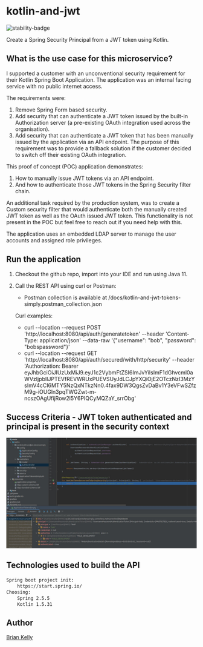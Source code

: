# kotlin-and-jwt

![stability-badge](https://img.shields.io/badge/stability-Stable-success.svg?style=for-the-badge)

Create a Spring Security Principal from a JWT token using Kotlin.

## What is the use case for this microservice?

I supported a customer with an unconventional security requirement for their Kotlin Spring Boot Application. The application was 
an internal facing service with no public internet access.

The requirements were:

1. Remove Spring Form based security.
2. Add security that can authenticate a JWT token issued by the built-in Authorization server (a pre-existing OAuth integration used across the organisation).
3. Add security that can authenticate a JWT token that has been manually issued by the application via an API endpoint. The purpose of this requirement was to provide 
   a fallback solution if the customer decided to switch off their existing OAuth integration. 


This proof of concept (POC) application demonstrates:

1. How to manually issue JWT tokens via an API endpoint.
2. And how to authenticate those JWT tokens in the Spring Security filter chain.

An additional task required by the production system, was to create a Custom security filter that would authenticate both 
the manually created JWT token as well as the OAuth issued JWT token. This functionality is not present in the POC but feel free to reach out
if you need help with this.

The application uses an embedded LDAP server to manage the user accounts and assigned role privileges.

## Run the application
1.  Checkout the github repo, import into your IDE and run using Java 11.
2.  Call the REST API using curl or Postman:

    * Postman collection is available at /docs/kotlin-and-jwt-tokens-simply.postman_collection.json

    Curl examples:

    * curl --location --request POST 'http://localhost:8080/api/auth/generatetoken' --header 'Content-Type: application/json' --data-raw '{"username": "bob", "password": "bobspassword"}'
    * curl --location --request GET 'http://localhost:8080/api/auth/secured/with/http/security' --header 'Authorization: Bearer eyJhbGciOiJIUzUxMiJ9.eyJ1c2VybmFtZSI6ImJvYiIsImF1dGhvcml0aWVzIjpbIlJPTEVfREVWRUxPUEVSUyJdLCJpYXQiOjE2OTczNzI3MzYsImV4cCI6MTY5NzQxNTkzNn0.4fax9DW3QgsZvDaBv1Y3eVFwSZfzM9g-iOUGln3pqTWGZwt-m-ncszOAgUfijRow2l5Y6PIQCyMQZaY_srrObg'


## Success Criteria - JWT token authenticated and principal is present in the security context

![image](./docs/principal-is-present.jpg)

## Technologies used to build the API
``` 
Spring boot project init:
    https://start.spring.io/
Choosing:
    Spring 2.5.5
    Kotlin 1.5.31
```

## Author

[Brian Kelly](https://github.com/briankellyco)